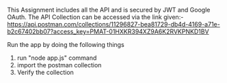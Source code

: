 This Assignment includes all the API and is secured by JWT and Google OAuth.
The API Collection can be accessed via the link given:- https://api.postman.com/collections/11296827-bea81729-db4d-4169-a71e-b2c67402bb07?access_key=PMAT-01HXKR394XZ9A6K2RVKPNKD1BV

Run the app by doing the following things

1. run "node app.js" command
2. import the postman collection
3. Verify the collection